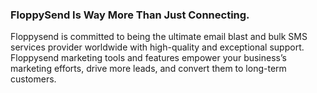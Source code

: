 ### **FloppySend** Is Way More Than Just Connecting.

Floppysend is committed to being the ultimate email blast and bulk SMS services provider worldwide with high-quality and exceptional support. Floppysend marketing tools and features empower your business’s marketing efforts, drive more leads, and convert them to long-term customers. 

<!-- [![Anurag's GitHub stats](https://github-readme-stats.vercel.app/api?username=FloppySend)](https://github.com/anuraghazra/github-readme-stats) -->

